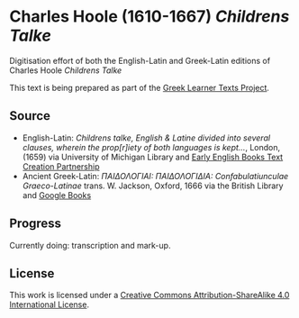 # Charles Hoole (1610-1667) _Childrens Talke_

Digitisation effort of both the English-Latin and Greek-Latin editions of Charles Hoole _Childrens Talke_

This text is being prepared as part of the [Greek Learner Texts Project](https://greek-learner-texts.org/).

## Source

* English-Latin: _Childrens talke, English & Latine divided into several clauses, wherein the prop[r]iety of both languages is kept..._, London, (1659) via University of Michigan Library and [Early English Books Text Creation Partnership](http://name.umdl.umich.edu/A44372.0001.001)
* Ancient Greek-Latin: _ΠΑΙΔΟΛΟΓΙΑΙ: ΠΑΙΔΟΛΟΓΙΔΙΑ: Confabulatiunculae Graeco-Latinae_ trans. W. Jackson, Oxford, 1666 via the British Library and [Google Books](https://books.google.co.uk/books?id=BNplAAAAcAAJ&source=gbs_navlinks_s)

## Progress

Currently doing: transcription and mark-up.

## License

This work is licensed under a [Creative Commons Attribution-ShareAlike 4.0 International License](http://creativecommons.org/licenses/by-sa/4.0/).
